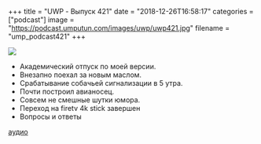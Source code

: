 +++
title = "UWP - Выпуск 421"
date = "2018-12-26T16:58:17"
categories = ["podcast"]
image = "https://podcast.umputun.com/images/uwp/uwp421.jpg"
filename = "ump_podcast421"
+++

![](https://podcast.umputun.com/images/uwp/uwp421.jpg)

- Академический отпуск по моей версии.
- Внезапно поехал за новым маслом.
- Срабатывание собачьей сигнализации в 5 утра.
- Почти построил авианосец.
- Совсем не смешные шутки юмора.
- Переход на firetv 4k stick завершен
- Вопросы и ответы

[аудио](https://podcast.umputun.com/media/ump_podcast421.mp3)
<audio src="https://podcast.umputun.com/media/ump_podcast421.mp3" preload="none"></audio>
